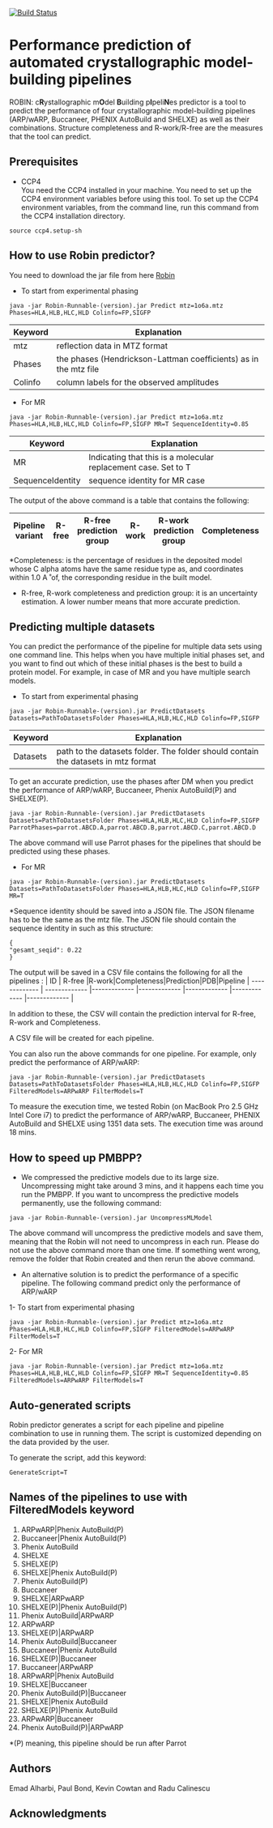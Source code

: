 [![Build Status](https://travis-ci.com/E-Alharbi/PMBPP.svg?token=z92wc12inrqPgG6Faxv2&branch=master)](https://travis-ci.com/E-Alharbi/ProteinModelBuildingPipelinePredictor)

# Performance prediction of automated crystallographic model-building pipelines

ROBIN: c**R**ystallographic m**O**del **B**uilding p**I**peli**N**es predictor is a tool to predict the performance of four crystallographic model-building pipelines (ARP/wARP, Buccaneer, PHENIX AutoBuild and SHELXE) as well as their combinations. Structure completeness and R-work/R-free are the measures that the tool can predict.    



## Prerequisites

- CCP4 <br />
You need the CCP4 installed in your machine. You need to set up the CCP4 environment variables before using this tool. To set up the CCP4 environment variables, from the command line, run this command from the CCP4 installation directory. 
```
source ccp4.setup-sh  
```

## How to use Robin predictor? 

You need to download the jar file from here <a href="https://github.com/E-Alharbi/ROBIN/releases"> Robin </a> 

- To start from experimental phasing <br />
```
java -jar Robin-Runnable-(version).jar Predict mtz=1o6a.mtz Phases=HLA,HLB,HLC,HLD Colinfo=FP,SIGFP
```
| Keyword | Explanation |
| ------------- | ------------- |
| mtz | reflection data in MTZ format |
| Phases | the phases (Hendrickson-Lattman coefficients) as in the mtz file  |
| Colinfo | column labels for the observed amplitudes  |


- For MR <br />
```
java -jar Robin-Runnable-(version).jar Predict mtz=1o6a.mtz Phases=HLA,HLB,HLC,HLD Colinfo=FP,SIGFP MR=T SequenceIdentity=0.85
```

| Keyword | Explanation |
| ------------- | ------------- |
| MR | Indicating that this is a molecular replacement case. Set to T    |
| SequenceIdentity | sequence identity for MR case  |

The output of the above command is a table that contains the following: 

| Pipeline variant  | R-free | R-free prediction group | R-work | R-work prediction group| Completeness |Completeness prediction group|
| ------------- | ------------- | ------------- | ------------- |------------- |------------- |------------- |

*Completeness: is the percentage of residues in the deposited model whose C alpha atoms have the same residue type as, and coordinates within 1.0 A ̊ of, the corresponding residue in the built model.  
* R-free, R-work completeness and  prediction group: it is an uncertainty estimation. A lower number means that more accurate prediction.


## Predicting multiple datasets  
You can predict the performance of the pipeline for multiple data sets using one command line. This helps when you have multiple initial phases set, and you want to find out which of these initial phases is the best to build a protein model. For example, in case of MR and you have multiple search models.  

- To start from experimental phasing <br />
```
java -jar Robin-Runnable-(version).jar PredictDatasets Datasets=PathToDatasetsFolder Phases=HLA,HLB,HLC,HLD Colinfo=FP,SIGFP
```
| Keyword | Explanation |
| ------------- | ------------- |
| Datasets | path to the datasets folder. The folder should contain the datasets in mtz format |


To get an accurate prediction, use the phases after DM when you predict the performance of ARP/wARP, Buccaneer, Phenix AutoBuild(P) and SHELXE(P). 

```
java -jar Robin-Runnable-(version).jar PredictDatasets Datasets=PathToDatasetsFolder Phases=HLA,HLB,HLC,HLD Colinfo=FP,SIGFP ParrotPhases=parrot.ABCD.A,parrot.ABCD.B,parrot.ABCD.C,parrot.ABCD.D
```

The above command will use Parrot phases for the pipelines that should be predicted using these phases. 


- For MR
```
java -jar Robin-Runnable-(version).jar PredictDatasets Datasets=PathToDatasetsFolder Phases=HLA,HLB,HLC,HLD Colinfo=FP,SIGFP MR=T
```
*Sequence identity should be saved into a JSON file. The JSON filename has to be the same as the mtz file. The JSON file should contain the sequence identity in such as this structure: 
 ```
 {
 "gesamt_seqid": 0.22
}
 ```

The output will be saved in a CSV file contains the following for all the pipelines :
 | ID | R-free |R-work|Completeness|Prediction|PDB|Pipeline
| ------------- | ------------- |------------- |------------- |------------- |------------- |------------- |


In addition to these, the CSV will contain the prediction interval for R-free, R-work and Completeness.   

A CSV file will be created for each pipeline. 

You can also run the above commands for one pipeline. For example, only predict the performance of ARP/wARP: 
 ```
java -jar Robin-Runnable-(version).jar PredictDatasets Datasets=PathToDatasetsFolder Phases=HLA,HLB,HLC,HLD Colinfo=FP,SIGFP FilteredModels=ARPwARP FilterModels=T
```

To measure the execution time, we tested Robin (on MacBook Pro 2.5 GHz Intel Core i7) to predict the performance of ARP/wARP, Buccaneer, PHENIX AutoBuild and SHELXE using 1351 data sets. The execution time was around 18 mins.    
 
## How to speed up PMBPP? 

- We compressed the predictive models due to its large size. Uncompressing might take around 3 mins, and it happens each time you run the PMBPP. If you want to uncompress the predictive models permanently, use the following command:      
```
java -jar Robin-Runnable-(version).jar UncompressMLModel
```  

The above command will uncompress the predictive models and save them, meaning that the Robin will not need to uncompress in each run. Please do not use the above command more than one time. If something went wrong, remove the folder that Robin created and then rerun the above command.   

- An alternative solution is to predict the performance of a specific pipeline. The following command predict only the performance of ARP/wARP 

1- To start from experimental phasing <br />
```
java -jar Robin-Runnable-(version).jar Predict mtz=1o6a.mtz Phases=HLA,HLB,HLC,HLD Colinfo=FP,SIGFP FilteredModels=ARPwARP FilterModels=T 
```
2- For MR <br />
```
java -jar Robin-Runnable-(version).jar Predict mtz=1o6a.mtz Phases=HLA,HLB,HLC,HLD Colinfo=FP,SIGFP MR=T SequenceIdentity=0.85 FilteredModels=ARPwARP FilterModels=T
```       

## Auto-generated scripts

Robin predictor generates a script for each pipeline and pipeline combination to use in running them. The script is customized depending on the data provided by the user. 

To generate the script, add this keyword: 
```
GenerateScript=T
```

## Names of the pipelines to use with FilteredModels keyword 
1. ARPwARP|Phenix AutoBuild(P)
2. Buccaneer|Phenix AutoBuild(P)
3. Phenix AutoBuild
4. SHELXE
5. SHELXE(P)
6. SHELXE|Phenix AutoBuild(P)
7. Phenix AutoBuild(P)
8. Buccaneer
9. SHELXE|ARPwARP
10. SHELXE(P)|Phenix AutoBuild(P)
11. Phenix AutoBuild|ARPwARP
12. ARPwARP
13. SHELXE(P)|ARPwARP
14. Phenix AutoBuild|Buccaneer
15. Buccaneer|Phenix AutoBuild
16. SHELXE(P)|Buccaneer
17. Buccaneer|ARPwARP
18. ARPwARP|Phenix AutoBuild
19. SHELXE|Buccaneer
20. Phenix AutoBuild(P)|Buccaneer
21. SHELXE|Phenix AutoBuild
22. SHELXE(P)|Phenix AutoBuild
23. ARPwARP|Buccaneer
24. Phenix AutoBuild(P)|ARPwARP

*(P) meaning, this pipeline should be run after Parrot 

## Authors

Emad Alharbi, Paul Bond, Kevin Cowtan and Radu Calinescu


## Acknowledgments



